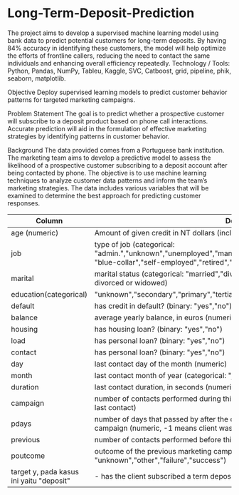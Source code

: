 # Long-Term-Deposit-Prediction
The project aims to develop a supervised machine learning model using bank data to predict potential customers for long-term deposits. By having 84% accuracy in identifying these customers, the model will help optimize the efforts of frontline callers, reducing the need to contact the same individuals and enhancing overall efficiency repeatedly. 
Technology / Tools: Python, Pandas, NumPy, Tableu, Kaggle, SVC, Catboost, grid, pipeline, phik, seaborn, matplotlib.

Objective
Deploy supervised learning models to predict customer behavior patterns for targeted marketing campaigns.

Problem Statement
The goal is to predict whether a prospective customer will subscribe to a deposit product based on phone call interactions. Accurate prediction will aid in the formulation of effective marketing strategies by identifying patterns in customer behavior.

Background
The data provided comes from a Portuguese bank institution. The marketing team aims to develop a predictive model to assess the likelihood of a prospective customer subscribing to a deposit account after being contacted by phone. The objective is to use machine learning techniques to analyze customer data patterns and inform the team’s marketing strategies. The data includes various variables that will be examined to determine the best approach for predicting customer responses.

| Column | Description |
| --- | --- |
| age (numeric) | Amount of given credit in NT dollars (includes individual and family/supplementary credit) |
| job | type of job (categorical: "admin.","unknown","unemployed","management","housemaid","entrepreneur","student" "blue-collar","self-employed","retired","technician","services") |
| marital |  marital status (categorical: "married","divorced","single"; note: "divorced" means divorced or widowed) |
| education(categorical) | "unknown","secondary","primary","tertiary" |
| default | has credit in default? (binary: "yes","no") |
| balance | average yearly balance, in euros (numeric) |
| housing | has housing loan? (binary: "yes","no") |
| load | has personal loan? (binary: "yes","no") |
| contact | has personal loan? (binary: "yes","no") |
| day | last contact day of the month (numeric) |
| month | last contact month of year (categorical: "jan", "feb", "mar", ..., "nov", "dec") |
| duration | last contact duration, in seconds (numeric) |
| campaign | number of contacts performed during this campaign and for this client (numeric, includes last contact)|
| pdays| number of days that passed by after the client was last contacted from a previous campaign (numeric, -1 means client was not previously contacted)|
| previous | number of contacts performed before this campaign and for this client (numeric)|
| poutcome | outcome of the previous marketing campaign (categorical: "unknown","other","failure","success")|
| target y, pada kasus ini yaitu "deposit" | - has the client subscribed a term deposit? (binary: "yes","no")|



